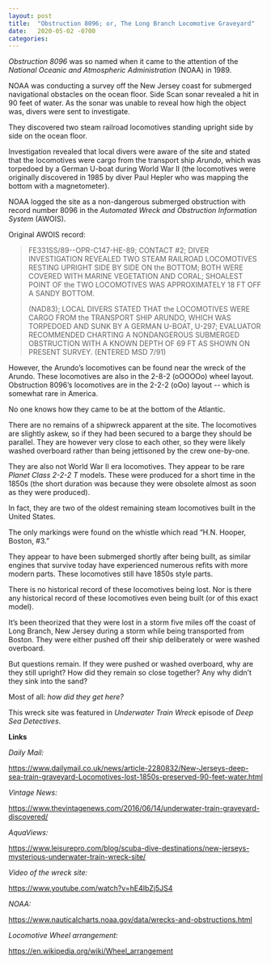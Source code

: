 ```yaml
---
layout: post
title:  "Obstruction 8096; or, The Long Branch Locomotive Graveyard"
date:   2020-05-02 -0700
categories:
---
```


*Obstruction 8096* was so named when it came to the attention of the *National Oceanic and Atmospheric Administration* (NOAA) in 1989.


NOAA was conducting a survey off the New Jersey coast for submerged navigational obstacles on the ocean floor.  Side Scan sonar revealed a hit in 90 feet of water.  As the sonar was unable to reveal how high the object was, divers were sent to investigate.


They discovered two steam railroad locomotives standing upright side by side on the ocean floor.


Investigation revealed that local divers were aware of the site and stated that the locomotives were cargo from the transport ship *Arundo*, which was torpedoed by a German U-boat during World War II (the locomotives were originally discovered in 1985 by diver Paul Hepler who was mapping the bottom with a magnetometer).


NOAA logged the site as a non-dangerous submerged obstruction with record number 8096 in the *Automated Wreck and Obstruction Information System* (AWOIS).


Original AWOIS record:

> FE331SS/89--OPR-C147-HE-89; CONTACT #2; DIVER INVESTIGATION REVEALED TWO STEAM RAILROAD LOCOMOTIVES RESTING UPRIGHT SIDE BY SIDE ON the BOTTOM; BOTH WERE COVERED WITH MARINE VEGETATION AND CORAL; SHOALEST POINT OF the TWO LOCOMOTIVES WAS APPROXIMATELY 18 FT OFF A SANDY BOTTOM.
> 
> (NAD83); LOCAL DIVERS STATED THAT the LOCOMOTIVES WERE CARGO FROM the TRANSPORT SHIP ARUNDO, WHICH WAS TORPEDOED AND SUNK BY A GERMAN U-BOAT, U-297; EVALUATOR RECOMMENDED CHARTING A NONDANGEROUS SUBMERGED OBSTRUCTION WITH A KNOWN DEPTH OF 69 FT AS SHOWN ON PRESENT SURVEY. (ENTERED MSD 7/91)


However, the Arundo’s locomotives can be found near the wreck of the Arundo.  These locomotives are also in the 2-8-2 (oOOOOo) wheel layout.  Obstruction 8096’s locomotives are in the 2-2-2 (oOo) layout -- which is somewhat rare in America.


No one knows how they came to be at the bottom of the Atlantic.


There are no remains of a shipwreck apparent at the site.  The locomotives are slightly askew, so if they had been secured to a barge they should be parallel.  They are however very close to each other, so they were likely washed overboard rather than being jettisoned by the crew one-by-one.


They are also not World War II era locomotives.  They appear to be rare *Planet Class 2-2-2 T* models.  These were produced for a short time in the 1850s (the short duration was because they were obsolete almost as soon as they were produced).


In fact, they are two of the oldest remaining steam locomotives built in the United States.


The only markings were found on the whistle which read “H.N. Hooper, Boston, #3.”


They appear to have been submerged shortly after being built, as similar engines that survive today have experienced numerous refits with more modern parts.  These locomotives still have 1850s style parts.


There is no historical record of these locomotives being lost.  Nor is there any historical record of these locomotives even being built (or of this exact model).


It’s been theorized that they were lost in a storm five miles off the coast of Long Branch, New Jersey during a storm while being transported from Boston.  They were either pushed off their ship deliberately or were washed overboard.


But questions remain.  If they were pushed or washed overboard, why are they still upright?  How did they remain so close together?  Any why didn’t they sink into the sand?


Most of all: *how did they get here?*

This wreck site was featured in *Underwater Train Wreck* episode of *Deep Sea Detectives*.


**Links**


*Daily Mail:*

<https://www.dailymail.co.uk/news/article-2280832/New-Jerseys-deep-sea-train-graveyard-Locomotives-lost-1850s-preserved-90-feet-water.html>


*Vintage News:*

<https://www.thevintagenews.com/2016/06/14/underwater-train-graveyard-discovered/>


*AquaViews:*

<https://www.leisurepro.com/blog/scuba-dive-destinations/new-jerseys-mysterious-underwater-train-wreck-site/>


*Video of the wreck site:*

<https://www.youtube.com/watch?v=hE4IbZj5JS4>


*NOAA:*

<https://www.nauticalcharts.noaa.gov/data/wrecks-and-obstructions.html>


<!-- *New Jersey Scuba Diving Locomotive Site Summary:*

<https://njscuba.net/sites/site_locomotives.php>


*New Jersey Scuba Diving Arundo Site Summary:*

<https://njscuba.net/sites/site_mud_hole.php#Arundo>


*New Jersey Museum of Transportation:*

<http://www.njmt.org/images/SunkenLocoInfoArticles.pdf> -->


*Locomotive Wheel arrangement:*

<https://en.wikipedia.org/wiki/Wheel_arrangement>